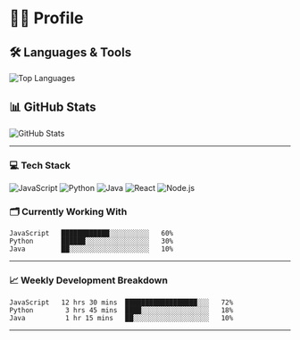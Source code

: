 # 👨‍💻 Profile

## 🛠️ Languages & Tools

![Top Languages](https://github-readme-stats.vercel.app/api/top-langs/?username=beeean17&layout=compact&theme=vue-dark&hide_border=true)

## 📊 GitHub Stats

![GitHub Stats](https://github-readme-stats.vercel.app/api?username=beeean17&show_icons=true&theme=vue-dark&hide_border=true)

---

### 💻 Tech Stack

![JavaScript](https://img.shields.io/badge/-JavaScript-F7DF1E?style=flat-square&logo=javascript&logoColor=black)
![Python](https://img.shields.io/badge/-Python-3776AB?style=flat-square&logo=python&logoColor=white)
![Java](https://img.shields.io/badge/-Java-007396?style=flat-square&logo=java&logoColor=white)
![React](https://img.shields.io/badge/-React-61DAFB?style=flat-square&logo=react&logoColor=black)
![Node.js](https://img.shields.io/badge/-Node.js-339933?style=flat-square&logo=node.js&logoColor=white)

### 🗂️ Currently Working With

```text
JavaScript   ████████████░░░░░░░░░░   60%
Python       ██████░░░░░░░░░░░░░░░░   30%
Java         ██░░░░░░░░░░░░░░░░░░░░   10%
```

---

### 📈 Weekly Development Breakdown

```text
JavaScript   12 hrs 30 mins  ██████████████████░░░   72%
Python        3 hrs 45 mins  ████░░░░░░░░░░░░░░░░░   18%
Java          1 hr 15 mins   ██░░░░░░░░░░░░░░░░░░░   10%
```

---
